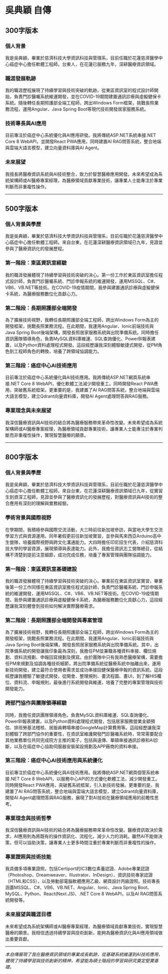 # 吳典穎 自傳

## 300字版本

### 個人背景

我是吳典穎，畢業於慈濟科技大學資訊科技與管理系，目前任職於花蓮慈濟醫學中心癌症中心擔任軟體工程師。台東人，在花蓮已服務九年，深耕醫療資訊領域。

### 職涯發展軌跡

我的職涯歷程展現了持續學習與技術突破的軌跡。從東區資訊室的程式設計師開始，負責門診醫囑系統維運開發，並在COVID-19期間建置通訊診療與虛擬健保卡系統。隨後轉任長期照護部全端工程師，跨出Windows Form框架，挑戰長照業務流程，運用Angular、Java Spring Boot等現代技術開發居家服務系統。

### 技術專長與AI應用

目前專注於癌症中心系統優化與AI應用研發。我將傳統ASP.NET系統串接.NET Core 8 WebAPI，並開發React PWA應用，同時建置AI RAG問答系統，整合地端與雲端大語言模型，建立向量資料庫與AI Agent。

### 未來展望

我擅長將醫療資訊系統與AI技術整合，致力於智慧醫療應用開發。未來希望成為系統架構師或AI醫療專案經理，為醫療領域貢獻專業技術，讓專業人士能專注於專業判斷而非重複性操作。

---

## 500字版本

### 個人背景與學歷

我是吳典穎，畢業於慈濟科技大學資訊科技與管理系，目前任職於花蓮慈濟醫學中心癌症中心擔任軟體工程師。來自台東，在花蓮深耕醫療資訊領域已九年，見證並參與了醫療資訊化的發展歷程。

### 第一階段：東區資訊室經驗

我的職涯發展體現了持續學習與技術突破的決心。第一份工作於東區資訊室擔任程式設計師，負責門診醫囑系統、門診申報系統的維運開發，運用MSSQL、C#、VB6、VB.NET等技術。在COVID-19疫情期間，我參與建置通訊診療與虛擬健保卡系統，為醫療服務數位化貢獻心力。

### 第二階段：長期照護部全端開發

為了擴展技術視野，我轉任長期照護部全端工程師，跨出Windows Form為主的開發框架，挑戰長照業務流程。在此期間，我運用Angular、Ionic前端技術與Java Spring Boot後端架構，開發長照居家服務系統與出院準備系統。同時擔任資訊團隊領導角色，負責MySQL資料庫維運、SQL查詢優化、PowerBI報表建置，以及Python資料處理程式開發。這段經歷讓我深刻體驗敏捷式開發，從PM角色到工程師角色的轉換，培養了跨領域協調能力。

### 第三階段：癌症中心AI技術應用

目前專注於癌症中心系統優化與AI技術應用。我將傳統ASP.NET網頁系統串接.NET Core 8 WebAPI，優化軟體工法減少開發重工。同時開發React PWA應用，突破舊系統框架。更重要的是，我建置了AI RAG問答系統，整合地端與雲端大語言模型，建立Qdrant向量資料庫，開發AI Agent處理問答與RAG服務。 

### 專業理念與未來展望

我深信醫療資訊與AI技術的結合將為醫療服務帶來革命性改變。未來希望成為系統架構師或AI醫療專案經理，為醫療領域貢獻專業技術，讓專業人士能專注於專業判斷而非重複性操作，實現智慧醫療的願景。

---

## 800字版本

### 個人背景與學歷

我是吳典穎，畢業於慈濟科技大學資訊科技與管理系，目前任職於花蓮慈濟醫學中心癌症中心擔任軟體工程師。來自台東，在花蓮深耕醫療資訊領域已九年，從實習生到資深工程師，見證並參與了醫療資訊化的發展歷程，對醫療資訊與AI技術的整合應用有深刻的理解與實務經驗。

### 學術背景與國際視野

在學期間，我積極參與國際交流活動，大三時前往新加坡參訪，與當地大學生交流學習方式與資源運用。同年暑假更前往新加坡實習，並參與馬來西亞Arduino高中生營隊，培養國際視野與跨文化溝通能力。大四時擔任印尼招生代表，介紹慈濟科技大學的學習資源，展現領導與表達能力。此外，我擔任資訊志工營隊總召，從結構不清楚到提前注意細節，成功完成任務，培養了專案管理與團隊協調能力。

### 第一階段：東區資訊室基礎建設

我的職涯發展體現了持續學習與技術突破的決心。畢業前在東區資訊室實習，畢業後第一份工作同樣在東區資訊室擔任程式設計師，負責門診醫囑系統、門診申報系統的維運開發，運用MSSQL、C#、VB6、VB.NET等技術。在COVID-19疫情期間，我參與建置通訊診療與虛擬健保卡系統，為醫療服務數位化貢獻心力，這段經歷讓我深刻體會到技術如何解決實際醫療需求。

### 第二階段：長期照護部全端開發與專案管理

為了擴展技術視野，我轉任長期照護部全端工程師，跨出Windows Form為主的開發框架，挑戰長照業務流程。在此期間，我運用Angular、Ionic前端技術與Java Spring Boot後端架構，開發長照居家服務系統與出院準備系統。其中，出院準備系統的開發讓我印象最為深刻，我擔任PM並兼職各種資料串接、欄位規劃、資料流規劃、申報回寫規劃及撰寫。由於團隊中只有我熟悉醫療架構，需要擔任PM來規劃及協調各種技術細節，將出院準備系統從醫療系統中抽離出來，運用新技術開發，建立最符合使用者需求並成功串接回健保醫療申報的資訊系統。這段經歷讓我體驗了敏捷式開發，從開會、整理規則、畫流程圖、畫UI，到了解HIS欄位、資料流、申報規則，最後進行系統開發與維運，培養了完整的專案管理與技術開發能力。

### 跨部門協作與團隊領導經驗

同時，我擔任資訊團隊領導角色，負責MySQL資料庫維運、SQL查詢優化、PowerBI報表建置，以及Python資料處理程式開發，包括居家服務營業金額預估、排班勞基法稽核、居服員轉場串接GoogleMap計算費用等。這段經歷讓我深刻體驗了跨部門協作的重要性，在資訊室維護開發門診醫囑系統時，常常需要配合其他業務單位共同完成院方主推的案子，包括與遠傳、華碩串接通訊診療和AI診斷，以及在癌症中心協助伺服器安裝架設規劃及APP廠商的資料串接。

### 第三階段：癌症中心AI技術應用與系統優化

目前專注於癌症中心系統優化與AI技術應用。我將傳統ASP.NET網頁個管系統串接.NET Core 8 WebAPI，以服務中心API的方式優化軟體工法，減少開發重工。同時開發React PWA應用，突破舊系統框架，引入新技術發展。更重要的是，我建置了AI RAG問答系統，整合地端與雲端大語言模型，建立Qdrant向量資料庫，開發AI Agent處理問答與RAG服務，展現了對AI技術在醫療領域應用的前瞻性思考。

### 專業理念與技術哲學

我深信醫療資訊與AI技術的結合將為醫療服務帶來革命性改變。醫療資訊取決於需求，AI應用則為將既有的操作資訊化、流程化，減少人力的消耗。雖然AI不能做決策，但可以協助決策，讓專業人士更多時間注重於專業判斷而非重複性的操作。

### 專業證照與技術技能

我具備多項專業證照，包括Certiport的IC3數位素養認證、Adobe專業認證（Photoshop、Dreamweaver、Illustrator、InDesign）、資訊技術專家認證（HTML和CSS），以及勞動部電腦軟體應用乙級、網頁設計丙級證照。技術專長涵蓋MSSQL、C#、VB6、VB.NET、Angular、Ionic、Java Spring Boot、MySQL、Python、React(Next.JS)、.NET Core 8 WebAPI，以及AI RAG問答系統開發等。

### 未來展望與職涯目標

未來希望成為系統架構師或AI醫療專案經理，為醫療領域貢獻專業技術，實現智慧醫療的願景。我相信透過持續學習與技術創新，能夠為醫療資訊化與AI應用領域做出重要貢獻。

---

*本自傳展現了我在醫療資訊領域的專業成長軌跡，從基礎系統維運到AI技術應用，體現了持續學習與技術創新的精神，希望能為碩士階段的學習與研究奠定堅實基礎。*
